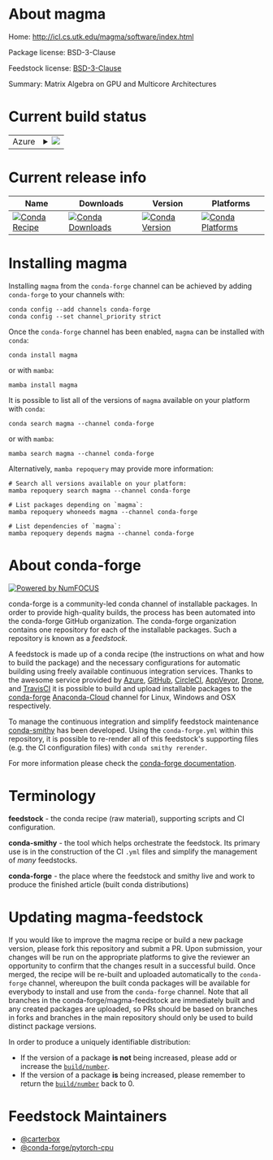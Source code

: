 About magma
===========

Home: http://icl.cs.utk.edu/magma/software/index.html

Package license: BSD-3-Clause

Feedstock license: [BSD-3-Clause](https://github.com/conda-forge/magma-feedstock/blob/main/LICENSE.txt)

Summary: Matrix Algebra on GPU and Multicore Architectures

Current build status
====================


<table>
    
  <tr>
    <td>Azure</td>
    <td>
      <details>
        <summary>
          <a href="https://dev.azure.com/conda-forge/feedstock-builds/_build/latest?definitionId=11429&branchName=main">
            <img src="https://dev.azure.com/conda-forge/feedstock-builds/_apis/build/status/magma-feedstock?branchName=main">
          </a>
        </summary>
        <table>
          <thead><tr><th>Variant</th><th>Status</th></tr></thead>
          <tbody><tr>
              <td>linux_64_c_compiler_version10cuda_compiler_version11.2cxx_compiler_version10</td>
              <td>
                <a href="https://dev.azure.com/conda-forge/feedstock-builds/_build/latest?definitionId=11429&branchName=main">
                  <img src="https://dev.azure.com/conda-forge/feedstock-builds/_apis/build/status/magma-feedstock?branchName=main&jobName=linux&configuration=linux%20linux_64_c_compiler_version10cuda_compiler_version11.2cxx_compiler_version10" alt="variant">
                </a>
              </td>
            </tr><tr>
              <td>linux_aarch64_c_compiler_version10cuda_compiler_version11.2cxx_compiler_version10</td>
              <td>
                <a href="https://dev.azure.com/conda-forge/feedstock-builds/_build/latest?definitionId=11429&branchName=main">
                  <img src="https://dev.azure.com/conda-forge/feedstock-builds/_apis/build/status/magma-feedstock?branchName=main&jobName=linux&configuration=linux%20linux_aarch64_c_compiler_version10cuda_compiler_version11.2cxx_compiler_version10" alt="variant">
                </a>
              </td>
            </tr><tr>
              <td>linux_ppc64le_c_compiler_version10cuda_compiler_version11.2cxx_compiler_version10</td>
              <td>
                <a href="https://dev.azure.com/conda-forge/feedstock-builds/_build/latest?definitionId=11429&branchName=main">
                  <img src="https://dev.azure.com/conda-forge/feedstock-builds/_apis/build/status/magma-feedstock?branchName=main&jobName=linux&configuration=linux%20linux_ppc64le_c_compiler_version10cuda_compiler_version11.2cxx_compiler_version10" alt="variant">
                </a>
              </td>
            </tr><tr>
              <td>win_64_cuda_compiler_version11.2</td>
              <td>
                <a href="https://dev.azure.com/conda-forge/feedstock-builds/_build/latest?definitionId=11429&branchName=main">
                  <img src="https://dev.azure.com/conda-forge/feedstock-builds/_apis/build/status/magma-feedstock?branchName=main&jobName=win&configuration=win%20win_64_cuda_compiler_version11.2" alt="variant">
                </a>
              </td>
            </tr>
          </tbody>
        </table>
      </details>
    </td>
  </tr>
</table>

Current release info
====================

| Name | Downloads | Version | Platforms |
| --- | --- | --- | --- |
| [![Conda Recipe](https://img.shields.io/badge/recipe-magma-green.svg)](https://anaconda.org/conda-forge/magma) | [![Conda Downloads](https://img.shields.io/conda/dn/conda-forge/magma.svg)](https://anaconda.org/conda-forge/magma) | [![Conda Version](https://img.shields.io/conda/vn/conda-forge/magma.svg)](https://anaconda.org/conda-forge/magma) | [![Conda Platforms](https://img.shields.io/conda/pn/conda-forge/magma.svg)](https://anaconda.org/conda-forge/magma) |

Installing magma
================

Installing `magma` from the `conda-forge` channel can be achieved by adding `conda-forge` to your channels with:

```
conda config --add channels conda-forge
conda config --set channel_priority strict
```

Once the `conda-forge` channel has been enabled, `magma` can be installed with `conda`:

```
conda install magma
```

or with `mamba`:

```
mamba install magma
```

It is possible to list all of the versions of `magma` available on your platform with `conda`:

```
conda search magma --channel conda-forge
```

or with `mamba`:

```
mamba search magma --channel conda-forge
```

Alternatively, `mamba repoquery` may provide more information:

```
# Search all versions available on your platform:
mamba repoquery search magma --channel conda-forge

# List packages depending on `magma`:
mamba repoquery whoneeds magma --channel conda-forge

# List dependencies of `magma`:
mamba repoquery depends magma --channel conda-forge
```


About conda-forge
=================

[![Powered by
NumFOCUS](https://img.shields.io/badge/powered%20by-NumFOCUS-orange.svg?style=flat&colorA=E1523D&colorB=007D8A)](https://numfocus.org)

conda-forge is a community-led conda channel of installable packages.
In order to provide high-quality builds, the process has been automated into the
conda-forge GitHub organization. The conda-forge organization contains one repository
for each of the installable packages. Such a repository is known as a *feedstock*.

A feedstock is made up of a conda recipe (the instructions on what and how to build
the package) and the necessary configurations for automatic building using freely
available continuous integration services. Thanks to the awesome service provided by
[Azure](https://azure.microsoft.com/en-us/services/devops/), [GitHub](https://github.com/),
[CircleCI](https://circleci.com/), [AppVeyor](https://www.appveyor.com/),
[Drone](https://cloud.drone.io/welcome), and [TravisCI](https://travis-ci.com/)
it is possible to build and upload installable packages to the
[conda-forge](https://anaconda.org/conda-forge) [Anaconda-Cloud](https://anaconda.org/)
channel for Linux, Windows and OSX respectively.

To manage the continuous integration and simplify feedstock maintenance
[conda-smithy](https://github.com/conda-forge/conda-smithy) has been developed.
Using the ``conda-forge.yml`` within this repository, it is possible to re-render all of
this feedstock's supporting files (e.g. the CI configuration files) with ``conda smithy rerender``.

For more information please check the [conda-forge documentation](https://conda-forge.org/docs/).

Terminology
===========

**feedstock** - the conda recipe (raw material), supporting scripts and CI configuration.

**conda-smithy** - the tool which helps orchestrate the feedstock.
                   Its primary use is in the construction of the CI ``.yml`` files
                   and simplify the management of *many* feedstocks.

**conda-forge** - the place where the feedstock and smithy live and work to
                  produce the finished article (built conda distributions)


Updating magma-feedstock
========================

If you would like to improve the magma recipe or build a new
package version, please fork this repository and submit a PR. Upon submission,
your changes will be run on the appropriate platforms to give the reviewer an
opportunity to confirm that the changes result in a successful build. Once
merged, the recipe will be re-built and uploaded automatically to the
`conda-forge` channel, whereupon the built conda packages will be available for
everybody to install and use from the `conda-forge` channel.
Note that all branches in the conda-forge/magma-feedstock are
immediately built and any created packages are uploaded, so PRs should be based
on branches in forks and branches in the main repository should only be used to
build distinct package versions.

In order to produce a uniquely identifiable distribution:
 * If the version of a package **is not** being increased, please add or increase
   the [``build/number``](https://docs.conda.io/projects/conda-build/en/latest/resources/define-metadata.html#build-number-and-string).
 * If the version of a package **is** being increased, please remember to return
   the [``build/number``](https://docs.conda.io/projects/conda-build/en/latest/resources/define-metadata.html#build-number-and-string)
   back to 0.

Feedstock Maintainers
=====================

* [@carterbox](https://github.com/carterbox/)
* [@conda-forge/pytorch-cpu](https://github.com/conda-forge/pytorch-cpu/)


